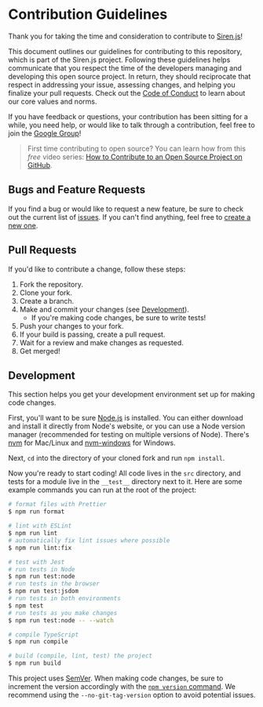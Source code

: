 # Contribution Guidelines

Thank you for taking the time and consideration to contribute to [Siren.js]!

[siren.js]: https://github.com/siren-js

This document outlines our guidelines for contributing to this repository, which
is part of the Siren.js project. Following these guidelines helps communicate
that you respect the time of the developers managing and developing this open
source project. In return, they should reciprocate that respect in addressing
your issue, assessing changes, and helping you finalize your pull requests.
Check out the [Code of Conduct](CODE_OF_CONDUCT.md) to learn about our core
values and norms.

If you have feedback or questions, your contribution has been sitting for a
while, you need help, or would like to talk through a contribution, feel free to
join the [Google Group][gg]!

[gg]: https://groups.google.com/g/sirenjs

> First time contributing to open source? You can learn how from this _free_
> video series: [How to Contribute to an Open Source Project on GitHub][course].

[course]: https://kcd.im/pull-request

## Bugs and Feature Requests

If you find a bug or would like to request a new feature, be sure to check out
the current list of [issues]. If you can't find anything, feel free to
[create a new one][create-issue].

[issues]: https://github.com/siren-js/core/issues
[create-issue]: https://github.com/siren-js/core/issues/new

## Pull Requests

If you'd like to contribute a change, follow these steps:

1. Fork the repository.
1. Clone your fork.
1. Create a branch.
1. Make and commit your changes (see [Development](#development)).
   - If you're making code changes, be sure to write tests!
1. Push your changes to your fork.
1. If your build is passing, create a pull request.
1. Wait for a review and make changes as requested.
1. Get merged!

## Development

This section helps you get your development environment set up for making code
changes.

First, you'll want to be sure [Node.js] is installed. You can either download
and install it directly from Node's website, or you can use a Node version
manager (recommended for testing on multiple versions of Node). There's [nvm]
for Mac/Linux and [nvm-windows] for Windows.

[node.js]: https://nodejs.org
[nvm]: https://github.com/nvm-sh/nvm
[nvm-windows]: https://github.com/coreybutler/nvm-windows

Next, `cd` into the directory of your cloned fork and run `npm install`.

Now you're ready to start coding! All code lives in the `src` directory, and
tests for a module live in the `__test__` directory next to it. Here are
some example commands you can run at the root of the project:

```sh
# format files with Prettier
$ npm run format

# lint with ESLint
$ npm run lint
# automatically fix lint issues where possible
$ npm run lint:fix

# test with Jest
# run tests in Node
$ npm run test:node
# run tests in the browser
$ npm run test:jsdom
# run tests in both environments
$ npm test
# run tests as you make changes
$ npm run test:node -- --watch

# compile TypeScript
$ npm run compile

# build (compile, lint, test) the project
$ npm run build
```

This project uses [SemVer](https://semver.org/). When making code changes, be
sure to increment the version accordingly with the
[`npm version` command][npm-version]. We recommend using the
`--no-git-tag-version` option to avoid potential issues.

[npm-version]: https://docs.npmjs.com/cli/v7/commands/npm-version
